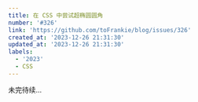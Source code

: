 ```yaml
---
title: 在 CSS 中尝试超椭圆圆角
number: '#326'
link: 'https://github.com/toFrankie/blog/issues/326'
created_at: '2023-12-26 21:31:30'
updated_at: '2023-12-26 21:31:30'
labels:
  - '2023'
  - CSS
---
```

未完待续...
